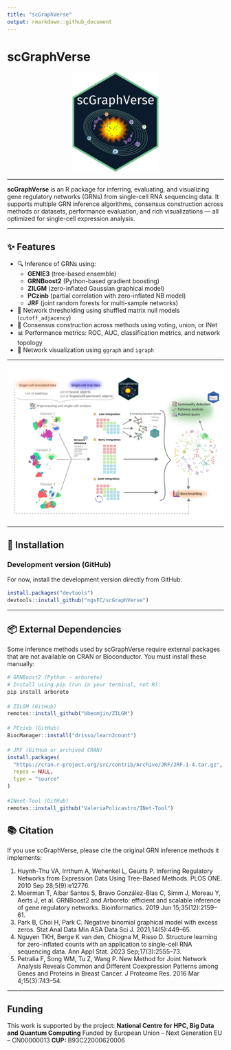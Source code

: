 ```yaml
---
title: "scGraphVerse"
output: rmarkdown::github_document
---
```


# scGraphVerse

<div align="center">
  <img src="./man/figures/logo.png" alt="scGraphVerse logo" width="200"/>
</div>

---

**scGraphVerse** is an R package for inferring, evaluating, and visualizing gene regulatory networks (GRNs) from single-cell RNA sequencing data. It supports multiple GRN inference algorithms, consensus construction across methods or datasets, performance evaluation, and rich visualizations — all optimized for single-cell expression analysis.

---

## ✨ Features

- 🔍 Inference of GRNs using:
  - **GENIE3** (tree-based ensemble)
  - **GRNBoost2** (Python-based gradient boosting)
  - **ZILGM** (zero-inflated Gaussian graphical model)
  - **PCzinb** (partial correlation with zero-inflated NB model)
  - **JRF** (joint random forests for multi-sample networks)
- 🎯 Network thresholding using shuffled matrix null models (`cutoff_adjacency`)
- 🧠 Consensus construction across methods using voting, union, or INet
- 📊 Performance metrics: ROC, AUC, classification metrics, and network topology
- 🧩 Network visualization using `ggraph` and `igraph`

---

<div align="center">
  <img src="./man/figures/gabstract.png" alt="Graphical Abstract" width="700"/>
</div>

---

## 🧪 Installation

### Development version (GitHub)
For now, install the development version directly from GitHub:

```r
install.packages("devtools")
devtools::install_github("ngsFC/scGraphVerse")
```
---

## 📦 External Dependencies
Some inference methods used by scGraphVerse require external packages that are not available on CRAN or Bioconductor. You must install these manually:

```r
# GRNBoost2 (Python - arboreto)
# Install using pip (run in your terminal, not R):
pip install arboreto

# ZILGM (GitHub)
remotes::install_github("bbeomjin/ZILGM")

# PCzinb (GitHub)
BiocManager::install("drisso/learn2count")

# JRF (GitHub or archived CRAN)
install.packages(
  "https://cran.r-project.org/src/contrib/Archive/JRF/JRF.1-4.tar.gz", 
  repos = NULL, 
  type = "source"
)

#INeet-Tool (GitHub)
remotes::install_github("ValeriaPolicastro/INet-Tool")
```

## 📚 Citation
If you use scGraphVerse, please cite the original GRN inference methods it implements:

1.	Huynh-Thu VA, Irrthum A, Wehenkel L, Geurts P. Inferring Regulatory Networks from Expression Data Using Tree-Based Methods. PLOS ONE. 2010 Sep 28;5(9):e12776.
2.	Moerman T, Aibar Santos S, Bravo González-Blas C, Simm J, Moreau Y, Aerts J, et al. GRNBoost2 and Arboreto: efficient and scalable inference of gene regulatory networks. Bioinformatics. 2019 Jun 15;35(12):2159–61.
3.	Park B, Choi H, Park C. Negative binomial graphical model with excess zeros. Stat Anal Data Min ASA Data Sci J. 2021;14(5):449–65.
4.	Nguyen TKH, Berge K van den, Chiogna M, Risso D. Structure learning for zero-inflated counts with an application to single-cell RNA sequencing data. Ann Appl Stat. 2023 Sep;17(3):2555–73.
5.	Petralia F, Song WM, Tu Z, Wang P. New Method for Joint Network Analysis Reveals Common and Different Coexpression Patterns among Genes and Proteins in Breast Cancer. J Proteome Res. 2016 Mar 4;15(3):743–54.

---
## Funding

This work is supported by the project:
**National Centre for HPC, Big Data and Quantum Computing** Funded by European Union – Next Generation EU – CN00000013 **CUP:** B93C22000620006



